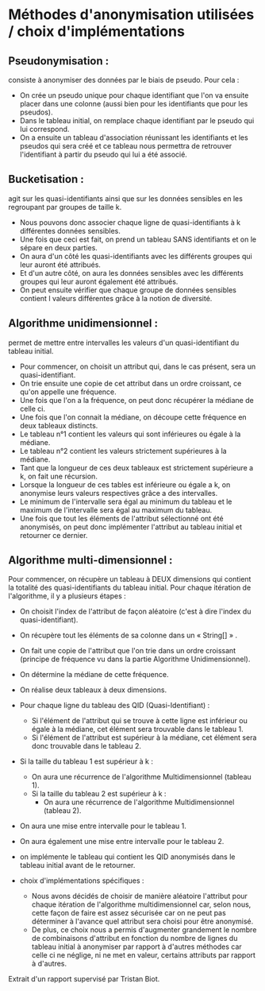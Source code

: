 # Méthodes d'anonymisation utilisées / choix d'implémentations

## Pseudonymisation :
consiste à anonymiser des données par le biais de pseudo. Pour cela :

  - On crée un pseudo unique pour chaque identifiant que l'on va ensuite placer dans une colonne (aussi bien pour les identifiants que pour les pseudos).
  - Dans le tableau initial, on remplace chaque identifiant par le pseudo qui lui correspond.
  - On a ensuite un tableau d'association réunissant les identifiants et les pseudos qui sera créé et ce tableau nous permettra de retrouver l'identifiant à partir du pseudo qui lui a été associé.


## Bucketisation : 
agit sur les quasi-identifiants ainsi que sur les données sensibles en les regroupant par groupes de taille k.

  - Nous pouvons donc associer chaque ligne de quasi-identifiants à k différentes données sensibles.
  - Une fois que ceci est fait, on prend un tableau SANS identifiants et on le sépare en deux parties.
  - On aura d'un côté les quasi-identifiants avec les différents groupes qui leur auront été attribués.
  - Et d'un autre côté, on aura les données sensibles avec les différents groupes qui leur auront également été attribués.
  - On peut ensuite vérifier que chaque groupe de données sensibles contient l valeurs différentes grâce à la notion de diversité.


## Algorithme unidimensionnel :
permet de mettre entre intervalles les valeurs d'un quasi-identifiant du tableau initial.

  - Pour commencer, on choisit un attribut qui, dans le cas présent, sera un quasi-identifiant.
  - On trie ensuite une copie de cet attribut dans un ordre croissant, ce qu'on appelle une fréquence.
  - Une fois que l'on a la fréquence, on peut donc récupérer la médiane de celle ci.
  - Une fois que l'on connait la médiane, on découpe cette fréquence en deux tableaux distincts.
  - Le tableau n°1 contient les valeurs qui sont inférieures ou égale à la médiane.
  - Le tableau n°2 contient les valeurs strictement supérieures à la médiane.
  - Tant que la longueur de ces deux tableaux est strictement supérieure a k, on fait une récursion.
  - Lorsque la longueur de ces tables est inférieure ou égale a k, on anonymise leurs valeurs respectives grâce a des intervalles.
  - Le minimum de l'intervalle sera égal au minimum du tableau et le maximum de l'intervalle sera égal au maximum du tableau.
  - Une fois que tout les éléments de l'attribut sélectionné ont été anonymisés, on peut donc implémenter l'attribut au tableau initial et retourner ce dernier.


## Algorithme multi-dimensionnel :
Pour commencer, on récupère un tableau à DEUX dimensions qui contient la totalité des quasi-identifiants du tableau initial. Pour chaque itération de l'algorithme, il y a plusieurs étapes :

  - On choisit l'index de l'attribut de façon aléatoire (c'est à dire l'index du quasi-identifiant).
  - On récupère tout les éléments de sa colonne dans un « String[] » .
  - On fait une copie de l'attribut que l'on trie dans un ordre croissant (principe de fréquence vu dans la partie Algorithme Unidimensionnel).
  - On détermine la médiane de cette fréquence.
  - On réalise deux tableaux à deux dimensions.
  - Pour chaque ligne du tableau des QID (Quasi-Identifiant) :
    - Si l'élément de l'attribut qui se trouve à cette ligne est inférieur ou égale à la médiane, cet élément sera trouvable dans le tableau 1.
    - Si l'élément de l'attribut est supérieur à la médiane, cet élément sera donc trouvable dans le tableau 2.
  - Si la taille du tableau 1 est supérieur à k :
    - On aura une récurrence de l'algorithme Multidimensionnel (tableau 1).
    - Si la taille du tableau 2 est supérieur à k :
      - On aura une récurrence de l'algorithme Multidimensionnel (tableau 2). 
  - On aura une mise entre intervalle pour le tableau 1.
  - On aura également une mise entre intervalle pour le tableau 2.
  - on implémente le tableau qui contient les QID anonymisés dans le tableau initial avant de le retourner.

  - choix d'implémentations spécifiques :
    - Nous avons décidés de choisir de manière aléatoire l'attribut pour chaque itération de l'algorithme multidimensionnel car, selon nous, cette façon de faire est assez sécurisée car on ne peut pas déterminer à l'avance quel attribut sera choisi pour être anonymisé. 
    - De plus, ce choix nous a permis d'augmenter grandement le nombre de combinaisons d'attribut en fonction du nombre de lignes du tableau initial à anonymiser par rapport à d'autres méthodes car celle ci ne néglige, ni ne met en valeur, certains attributs par rapport à d'autres.

Extrait d'un rapport supervisé par Tristan Biot.
